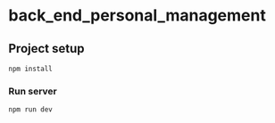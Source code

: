 # back_end_personal_management

## Project setup

```
npm install
```

### Run server

```
npm run dev
```
